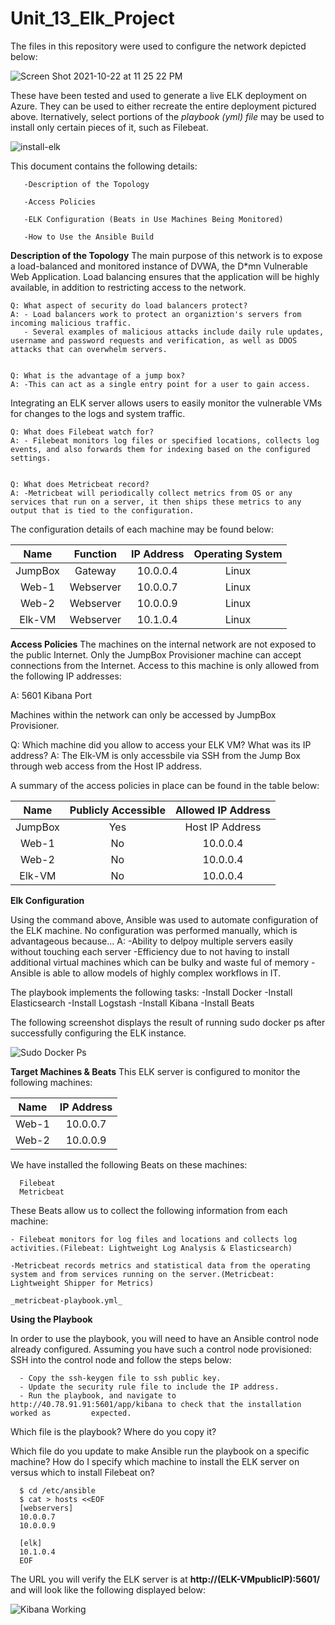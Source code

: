 # Unit_13_Elk_Project

The files in this repository were used to configure the network depicted below:

![Screen Shot 2021-10-22 at 11 25 22 PM](https://user-images.githubusercontent.com/85268980/138543676-8c9b61a5-cbe6-4c1f-919c-ac3d2cdcce1d.png)

These have been tested and used to generate a live ELK deployment on Azure. They can be used to either recreate the entire deployment pictured above. lternatively, select portions of the _playbook (yml) file_ may be used to install only certain pieces of it, such as Filebeat.

![install-elk](https://user-images.githubusercontent.com/85268980/140457333-ab783814-6be0-4126-9624-4a362de68a60.png)


This document contains the following details:

       -Description of the Topology
   
       -Access Policies
   
       -ELK Configuration (Beats in Use Machines Being Monitored)
  
       -How to Use the Ansible Build


**Description of the Topology**
The main purpose of this network is to expose a load-balanced and monitored instance of DVWA, the D*mn Vulnerable Web Application.
Load balancing ensures that the application will be highly available, in addition to restricting access to the network.

    Q: What aspect of security do load balancers protect? 
    A: - Load balancers work to protect an organiztion's servers from incoming malicious traffic.
       - Several examples of malicious attacks include daily rule updates, username and password requests and verification, as well as DDOS attacks that can overwhelm servers.
       

    Q: What is the advantage of a jump box?
    A: -This can act as a single entry point for a user to gain access.

Integrating an ELK server allows users to easily monitor the vulnerable VMs for changes to the logs and system traffic.

    Q: What does Filebeat watch for?
    A: - Filebeat monitors log files or specified locations, collects log events, and also forwards them for indexing based on the configured settings.
    

    Q: What does Metricbeat record?
    A: -Metricbeat will periodically collect metrics from OS or any services that run on a server, it then ships these metrics to any output that is tied to the configuration.

The configuration details of each machine may be found below:


|   Name  |  Function | IP Address | Operating System |
|:-------:|:---------:|:----------:|:----------------:|
| JumpBox |  Gateway  |  10.0.0.4  |       Linux      |
|  Web-1  | Webserver |  10.0.0.7  |       Linux      |
|  Web-2  | Webserver |  10.0.0.9  |       Linux      |
|  Elk-VM | Webserver |  10.1.0.4  |       Linux      |


**Access Policies**
The machines on the internal network are not exposed to the public Internet.
Only the JumpBox Provisioner machine can accept connections from the Internet. Access to this machine is only allowed from the following IP addresses:

A: 5601 Kibana Port

Machines within the network can only be accessed by JumpBox Provisioner.

Q: Which machine did you allow to access your ELK VM? What was its IP address?
A: The Elk-VM is only accessbile via SSH from the Jump Box through web access from the Host IP address.

A summary of the access policies in place can be found in the table below:


|   Name  | Publicly Accessible | Allowed IP Address |
|:-------:|:-------------------:|:------------------:|
| JumpBox |         Yes         |   Host IP Address  |
|  Web-1  |          No         |      10.0.0.4      |
|  Web-2  |          No         |      10.0.0.4      |
|  Elk-VM |          No         |      10.0.0.4      |


**Elk Configuration**



Using the command above, Ansible was used to automate configuration of the ELK machine. No configuration was performed manually, which is advantageous because...
A: -Ability to delpoy multiple servers easily without touching each server
   -Efficiency due to not having to install additional virtual machines which can be bulky and waste ful of memory
   -Ansible is able to allow models of highly complex workflows in IT.

The playbook implements the following tasks:
   -Install Docker
   -Install Elasticsearch
   -Install Logstash
   -Install Kibana
   -Install Beats

The following screenshot displays the result of running sudo docker ps after successfully configuring the ELK instance.

![Sudo Docker Ps](https://user-images.githubusercontent.com/85268980/138542891-7752fbe1-174b-4618-94fa-10bcc1200cf7.png)

**Target Machines & Beats**
This ELK server is configured to monitor the following machines:

|  Name | IP Address |
|:-----:|:----------:|
| Web-1 |  10.0.0.7  |
| Web-2 |  10.0.0.9  |

We have installed the following Beats on these machines:

      Filebeat
      Metricbeat

These Beats allow us to collect the following information from each machine:

    - Filebeat monitors for log files and locations and collects log activities.(Filebeat: Lightweight Log Analysis & Elasticsearch)

    -Metricbeat records metrics and statistical data from the operating system and from services running on the server.(Metricbeat: Lightweight Shipper for Metrics)
    
    _metricbeat-playbook.yml_

**Using the Playbook**

In order to use the playbook, you will need to have an Ansible control node already configured. Assuming you have such a control node provisioned:
SSH into the control node and follow the steps below:

      - Copy the ssh-keygen file to ssh public key.
      - Update the security rule file to include the IP address.
      - Run the playbook, and navigate to http://40.78.91.91:5601/app/kibana to check that the installation worked as         expected.

Which file is the playbook? Where do you copy it?


Which file do you update to make Ansible run the playbook on a specific machine? How do I specify which machine to install the ELK server on versus which to install Filebeat on?

      $ cd /etc/ansible
      $ cat > hosts <<EOF
      [webservers]
      10.0.0.7
      10.0.0.9 
      
      [elk]
      10.1.0.4
      EOF

The URL you will verify the ELK server is at __http://(ELK-VMpublicIP):5601/__ and will look like the following displayed below:

![Kibana Working](https://user-images.githubusercontent.com/85268980/138544651-9c893be3-80e1-49da-aa3a-663a2a7b3592.png)
